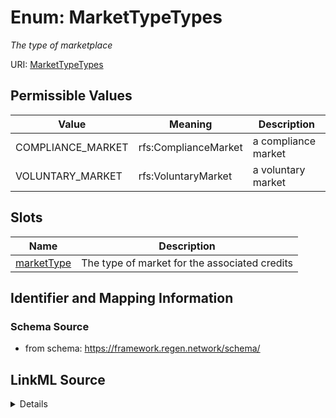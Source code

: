# Enum: MarketTypeTypes




_The type of marketplace_



URI: [MarketTypeTypes](MarketTypeTypes.md)

## Permissible Values

| Value | Meaning | Description |
| --- | --- | --- |
| COMPLIANCE_MARKET | rfs:ComplianceMarket | a compliance market |
| VOLUNTARY_MARKET | rfs:VoluntaryMarket | a voluntary market |




## Slots

| Name | Description |
| ---  | --- |
| [marketType](marketType.md) | The type of market for the associated credits |






## Identifier and Mapping Information







### Schema Source


* from schema: https://framework.regen.network/schema/




## LinkML Source

<details>
```yaml
name: MarketTypeTypes
description: The type of marketplace
from_schema: https://framework.regen.network/schema/
rank: 1000
permissible_values:
  COMPLIANCE_MARKET:
    text: COMPLIANCE_MARKET
    description: a compliance market
    meaning: rfs:ComplianceMarket
  VOLUNTARY_MARKET:
    text: VOLUNTARY_MARKET
    description: a voluntary market
    meaning: rfs:VoluntaryMarket

```
</details>
